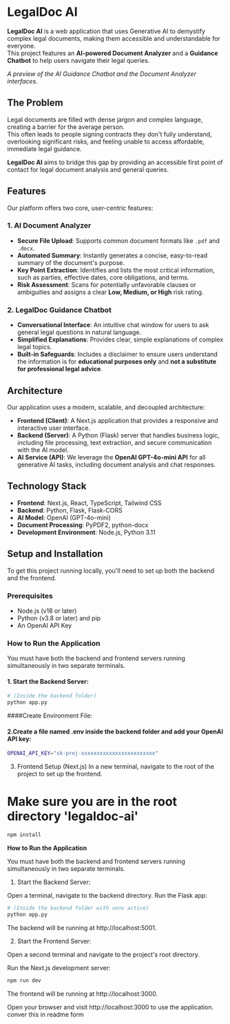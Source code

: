 # LegalDoc AI

**LegalDoc AI** is a web application that uses Generative AI to demystify complex legal documents, making them accessible and understandable for everyone.  
This project features an **AI-powered Document Analyzer** and a **Guidance Chatbot** to help users navigate their legal queries.

_A preview of the AI Guidance Chatbot and the Document Analyzer interfaces._

## The Problem
Legal documents are filled with dense jargon and complex language, creating a barrier for the average person.  
This often leads to people signing contracts they don't fully understand, overlooking significant risks, and feeling unable to access affordable, immediate legal guidance.  

**LegalDoc AI** aims to bridge this gap by providing an accessible first point of contact for legal document analysis and general queries.

## Features
Our platform offers two core, user-centric features:

### 1. AI Document Analyzer
- **Secure File Upload**: Supports common document formats like `.pdf` and `.docx`.  
- **Automated Summary**: Instantly generates a concise, easy-to-read summary of the document's purpose.  
- **Key Point Extraction**: Identifies and lists the most critical information, such as parties, effective dates, core obligations, and terms.  
- **Risk Assessment**: Scans for potentially unfavorable clauses or ambiguities and assigns a clear **Low, Medium, or High** risk rating.  

### 2. LegalDoc Guidance Chatbot
- **Conversational Interface**: An intuitive chat window for users to ask general legal questions in natural language.  
- **Simplified Explanations**: Provides clear, simple explanations of complex legal topics.  
- **Built-in Safeguards**: Includes a disclaimer to ensure users understand the information is for **educational purposes only** and **not a substitute for professional legal advice**.  

## Architecture
Our application uses a modern, scalable, and decoupled architecture:

- **Frontend (Client)**: A Next.js application that provides a responsive and interactive user interface.  
- **Backend (Server)**: A Python (Flask) server that handles business logic, including file processing, text extraction, and secure communication with the AI model.  
- **AI Service (API)**: We leverage the **OpenAI GPT-4o-mini API** for all generative AI tasks, including document analysis and chat responses.  

## Technology Stack
- **Frontend**: Next.js, React, TypeScript, Tailwind CSS  
- **Backend**: Python, Flask, Flask-CORS  
- **AI Model**: OpenAI (GPT-4o-mini)  
- **Document Processing**: PyPDF2, python-docx  
- **Development Environment**: Node.js, Python 3.11  

## Setup and Installation
To get this project running locally, you'll need to set up both the backend and the frontend.

### Prerequisites
- Node.js (v18 or later)  
- Python (v3.8 or later) and pip  
- An OpenAI API Key  

### How to Run the Application
You must have both the backend and frontend servers running simultaneously in two separate terminals.

#### 1. Start the Backend Server:
```bash
# (Inside the backend folder)
python app.py
```
####Create Environment File:
####  2.Create a file named .env inside the backend folder and add your OpenAI API key:
```bash
OPENAI_API_KEY="sk-proj-xxxxxxxxxxxxxxxxxxxxxxxx"
```
3. Frontend Setup (Next.js)
In a new terminal, navigate to the root of the project to set up the frontend.

# Make sure you are in the root directory 'legaldoc-ai'
```bash
npm install
```
**How to Run the Application**

You must have both the backend and frontend servers running simultaneously in two separate terminals.

1. Start the Backend Server:

Open a terminal, navigate to the backend directory.
Run the Flask app:
```bash
# (Inside the backend folder with venv active)
python app.py
```
The backend will be running at http://localhost:5001.

2. Start the Frontend Server:

Open a second terminal and navigate to the project's root directory.

Run the Next.js development server:
```bash
npm run dev
```
The frontend will be running at http://localhost:3000.

Open your browser and visit http://localhost:3000 to use the application. conver this in readme form
